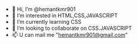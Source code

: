 - 👋 Hi, I’m @hemantkmr901
- 👀 I’m interested in HTML,CSS,JAVASCRIPT
- 🌱 I’m currently learning CSS
- 💞️ I’m looking to collaborate on CSS.JAVASCRIPT
- 📫 U can mail me "hemantkmr901@gmail.com"

<!---
hemantkmr901/hemantkmr901 is a ✨ special ✨ repository because its `README.md` (this file) appears on your GitHub profile.
You can click the Preview link to take a look at your changes.
--->
